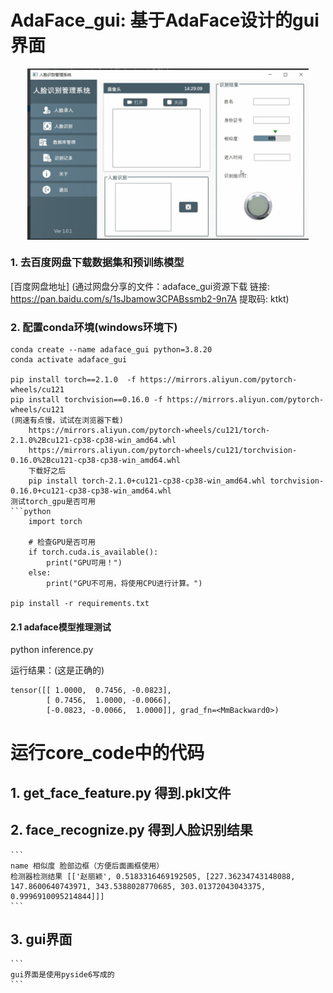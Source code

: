 # AdaFace_gui: 基于AdaFace设计的gui界面
<img src="assets/界面.png"  width="450" style="display: block; margin: auto;"/>

### 1. 去百度网盘下载数据集和预训练模型
[百度网盘地址]
(通过网盘分享的文件：adaface_gui资源下载
链接: https://pan.baidu.com/s/1sJbamow3CPABssmb2-9n7A 提取码: ktkt)

### 2. 配置conda环境(windows环境下)
```
conda create --name adaface_gui python=3.8.20
conda activate adaface_gui

pip install torch==2.1.0  -f https://mirrors.aliyun.com/pytorch-wheels/cu121
pip install torchvision==0.16.0 -f https://mirrors.aliyun.com/pytorch-wheels/cu121
(网速有点慢，试试在浏览器下载)
    https://mirrors.aliyun.com/pytorch-wheels/cu121/torch-2.1.0%2Bcu121-cp38-cp38-win_amd64.whl
    https://mirrors.aliyun.com/pytorch-wheels/cu121/torchvision-0.16.0%2Bcu121-cp38-cp38-win_amd64.whl
    下载好之后 
    pip install torch-2.1.0+cu121-cp38-cp38-win_amd64.whl torchvision-0.16.0+cu121-cp38-cp38-win_amd64.whl
测试torch_gpu是否可用
```python
    import torch

    # 检查GPU是否可用
    if torch.cuda.is_available():
        print("GPU可用！")
    else:
        print("GPU不可用，将使用CPU进行计算。")

pip install -r requirements.txt
```
#### 2.1 adaface模型推理测试
python inference.py

运行结果：(这是正确的)
```
tensor([[ 1.0000,  0.7456, -0.0823],
        [ 0.7456,  1.0000, -0.0066],
        [-0.0823, -0.0066,  1.0000]], grad_fn=<MmBackward0>)
```
# 运行core_code中的代码
## 1. get_face_feature.py 得到.pkl文件
## 2. face_recognize.py 得到人脸识别结果
    ```
    name 相似度 脸部边框（方便后面画框使用）
    检测器检测结果 [['赵丽颖', 0.5183316469192505, [227.36234743148088, 147.8600640743971, 343.5388028770685, 303.01372043043375, 0.9996910095214844]]]
    ```
## 3. gui界面
    ```
    gui界面是使用pyside6写成的
    ```
















